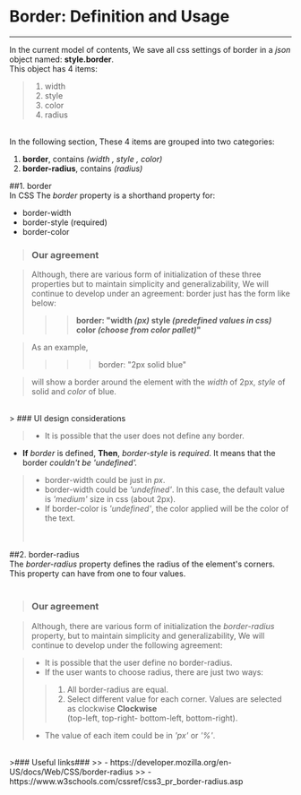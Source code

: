 # Border: Definition and Usage
--- 

In the current model of contents, We save all css settings of border in a *json* object named: **style.border**.  
This object has 4 items:  
> 1. width
> 2. style
> 3. color
> 4. radius  

<br>
In the following section, These 4 items are grouped into two categories:

1. **border**, contains *(width , style , color)*
2. **border-radius**, contains *(radius)*
  

##1. border  
In CSS The *border* property is a shorthand property for:

- border-width
- border-style (required)
- border-color

> ### Our agreement  

> Although, there are various form of initialization of these three properties 
  but to maintain simplicity and generalizability, We will continue to develop under
  an agreement: border just has the form like below:  
>>>  **border: "width *(px)*  style *(predefined values in css)*  color *(choose from color pallet)*"**

> As an example,   
>>>> border: "2px solid blue"   

> will show a border around the element with the *width* of 2px,
*style* of solid and *color* of blue.

<br>
> ### UI design considerations

> - It is possible that the user does not define any border.
- **If** *border* is defined, **Then**, *border-style* is *required*. It means that the border *couldn't be 'undefined'.* 
> - border-width could be just in *px*.
> - border-width could be *'undefined'*. In this case, the default value is *'medium'* size in css (about 2px).
> - If border-color is *'undefined'*, the color applied will be the color of the text.  
<br><br>  

##2. border-radius  
The *border-radius* property defines the radius of the element's corners. This property can have from one to four values.  
<br>
> ### Our agreement  

> Although, there are various form of initialization the *border-radius* property,
  but to maintain simplicity and generalizability, We will continue to develop under
  the following agreement:  

> - It is possible that the user define no border-radius.  
> - If the user wants to choose radius, there are just two ways:  
>> 1) All border-radius are equal.  
>> 2) Select different value for each corner. Values are selected as clockwise **Clockwise**   
> (top-left, top-right- bottom-left, bottom-right).
> - The value of each item could be in *'px'* or *'%'*.
  

<br>
>### Useful links###
>> - https://developer.mozilla.org/en-US/docs/Web/CSS/border-radius
>> - https://www.w3schools.com/cssref/css3_pr_border-radius.asp